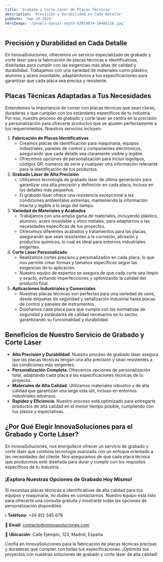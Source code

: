 ```yaml
---
title: 'Grabado y Corte Láser de Placas Técnicas'
description: 'Precisión y Durabilidad en Cada Detalle'
pubDate: 'Sep 10 2024'
heroImage: '/pexels-daniel-smyth-83914874-10406128.jpg'
---
```


##  Precisión y Durabilidad en Cada Detalle

En InnovaSoluciones, ofrecemos un servicio especializado de grabado y corte láser para la fabricación de placas técnicas e identificativas, diseñadas para cumplir con las exigencias más altas de calidad y durabilidad. Trabajamos con una variedad de materiales como plástico, aluminio y acero inoxidable, adaptándonos a tus especificaciones para garantizar que cada placa sea precisa y resistente.

## Placas Técnicas Adaptadas a Tus Necesidades

Entendemos la importancia de contar con placas técnicas que sean claras, duraderas y que cumplan con los estándares específicos de tu industria. Por eso, nuestro proceso de grabado y corte láser se centra en la precisión y personalización para ofrecerte productos que se ajusten perfectamente a tus requerimientos. Nuestros servicios incluyen:

1. **Fabricación de Placas Identificativas**
    - Creamos placas de identificación para maquinaria, equipos industriales, paneles de control y componentes electrónicos, asegurando que cada detalle sea claramente visible y legible.
    - Ofrecemos opciones de personalización para incluir logotipos, códigos QR, números de serie y cualquier otra información relevante para la identificación de tus productos.
2. **Grabado Láser de Alta Precisión**
    - Utilizamos tecnología de grabado láser de última generación para garantizar una alta precisión y definición en cada placa, incluso en los detalles más pequeños.
    - El grabado láser ofrece una resistencia excepcional a las condiciones ambientales extremas, manteniendo la información intacta y legible a lo largo del tiempo.
3. **Variedad de Materiales y Acabados**
    - Trabajamos con una amplia gama de materiales, incluyendo plástico, aluminio, acero inoxidable y otros metales, para adaptarnos a las necesidades específicas de tus proyectos.
    - Ofrecemos diferentes acabados y tratamientos para las placas, asegurando que sean resistentes a la corrosión, abrasión y productos químicos, lo cual es ideal para entornos industriales exigentes.
4. **Corte Láser Personalizado**
    - Realizamos cortes precisos y personalizados en cada placa, lo que nos permite crear formas y tamaños específicos según las exigencias de tu aplicación.
    - Nuestro equipo de expertos se asegura de que cada corte sea limpio y exacto, evitando imperfecciones y optimizando la calidad del producto final.
5. **Aplicaciones Industriales y Comerciales**
    - Nuestras placas técnicas son perfectas para una variedad de usos, desde etiquetas de seguridad y señalización industrial hasta placas de control y paneles de instrumentos.
    - Diseñamos cada placa para que cumpla con las normativas de seguridad y estándares de calidad necesarios en tu sector, garantizando su funcionalidad y durabilidad.

## Beneficios de Nuestro Servicio de Grabado y Corte Láser

- **Alta Precisión y Durabilidad**: Nuestro proceso de grabado láser asegura que las placas técnicas tengan una alta precisión y sean resistentes a las condiciones más exigentes.
- **Personalización Completa**: Ofrecemos opciones de personalización total, adaptando cada placa a las especificaciones técnicas de tu proyecto.
- **Materiales de Alta Calidad**: Utilizamos materiales robustos y de alta calidad que garantizan una larga vida útil, incluso en entornos industriales adversos.
- **Rapidez y Eficiencia**: Nuestro proceso está optimizado para entregarte productos de alta calidad en el menor tiempo posible, cumpliendo con tus plazos y expectativas.

## ¿Por Qué Elegir InnovaSoluciones para el Grabado y Corte Láser?

En InnovaSoluciones, nos enorgullece ofrecer un servicio de grabado y corte láser que combina tecnología avanzada con un enfoque orientado a las necesidades del cliente. Nos aseguramos de que cada placa técnica que producimos esté diseñada para durar y cumplir con los requisitos específicos de tu industria.

### ¡Explora Nuestras Opciones de Grabado Hoy Mismo!

Si necesitas placas técnicas e identificativas de alta calidad para tus equipos y maquinaria, no dudes en contactarnos. Nuestro equipo está listo para ofrecerte una consulta gratuita y mostrarte todas las opciones de personalización disponibles.

📞 **Teléfono**: +34 912 345 678

📧 **Email**: [contacto@innovasoluciones.com](mailto:contacto@innovasoluciones.com)

📍 **Ubicación**: Calle Ejemplo, 123, Madrid, España

Confía en InnovaSoluciones para la fabricación de placas técnicas precisas y duraderas que cumplan con todas tus especificaciones. ¡Optimiza tus proyectos con nuestras soluciones de grabado y corte láser de alta calidad!